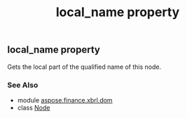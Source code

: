 ﻿---
title: local_name property
second_title: Aspose.Finance for Python via .NET API References
description: 
type: docs
weight: 170
url: /python-net/aspose.finance.xbrl.dom/node/local_name/
is_root: false
---

## local_name property


Gets the local part of the qualified name of this node.

### See Also
* module [aspose.finance.xbrl.dom](../../)
* class [Node](/finance/python-net/aspose.finance.xbrl.dom/node)
